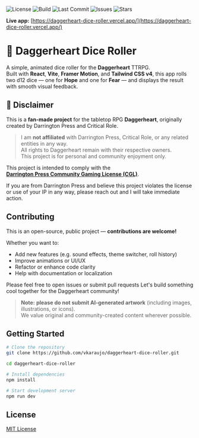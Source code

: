 ![License](https://img.shields.io/github/license/vkaraujo/daggerheart-dice-roller)
![Build](https://img.shields.io/github/actions/workflow/status/vkaraujo/daggerheart-dice-roller/deploy.yml?branch=main)
![Last Commit](https://img.shields.io/github/last-commit/vkaraujo/daggerheart-dice-roller)
![Issues](https://img.shields.io/github/issues/vkaraujo/daggerheart-dice-roller)
![Stars](https://img.shields.io/github/stars/vkaraujo/daggerheart-dice-roller?style=social)

**Live app:** [https://daggerheart-dice-roller.vercel.app/](https://daggerheart-dice-roller.vercel.app/)

# 🎲 Daggerheart Dice Roller

A simple, animated dice roller for the **Daggerheart** TTRPG.  
Built with **React**, **Vite**, **Framer Motion**, and **Tailwind CSS v4**, this app rolls two d12 dice — one for **Hope** and one for **Fear** — and displays the result with smooth visual feedback.

## 📜 Disclaimer

This is a **fan-made project** for the tabletop RPG **Daggerheart**, originally created by Darrington Press and Critical Role.

> I am **not affiliated** with Darrington Press, Critical Role, or any related entities in any way.  
> All rights to Daggerheart remain with their respective owners.  
> This project is for personal and community enjoyment only.

This project is intended to comply with the  
**[Darrington Press Community Gaming License (CGL)](https://darringtonpress.com/license/)**.

If you are from Darrington Press and believe this project violates the license or use of your IP in any way, please reach out and I will take immediate action.

## Contributing

This is an open-source, public project — **contributions are welcome!**

Whether you want to:

- Add new features (e.g. sound effects, theme switcher, roll history)
- Improve animations or UI/UX
- Refactor or enhance code clarity
- Help with documentation or localization

Please feel free to open issues or submit pull requests
Let's build something cool together for the Daggerheart community!

> **Note:** **please do not submit AI-generated artwork** (including images, illustrations, or icons).  
> We value original and community-created content wherever possible.

## Getting Started

```bash
# Clone the repository
git clone https://github.com/vkaraujo/daggerheart-dice-roller.git

cd daggerheart-dice-roller

# Install dependencies
npm install

# Start development server
npm run dev
```

## License

[MIT License](LICENSE)

